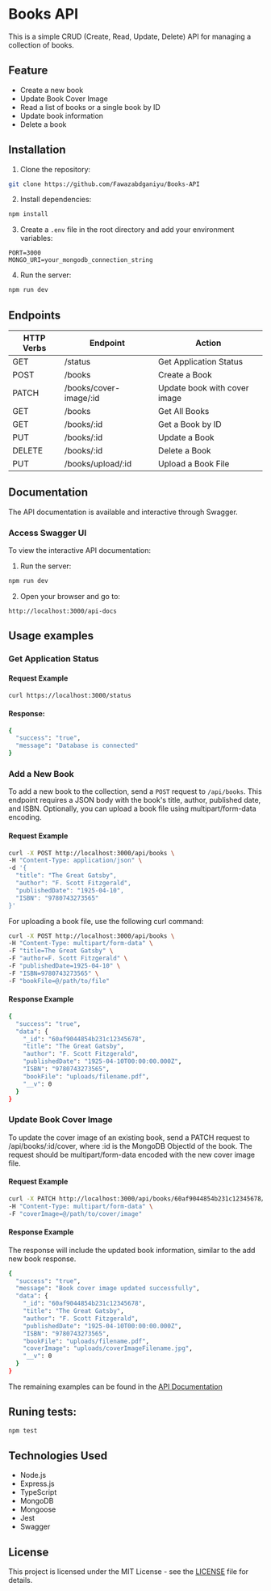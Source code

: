 # Books API
This is a simple CRUD (Create, Read, Update, Delete) API for managing a collection of books.

## Feature
- Create a new book
- Update Book Cover Image
- Read a list of books or a single book by ID
- Update book information
- Delete a book

## Installation
1. Clone the repository:
```bash
git clone https://github.com/Fawazabdganiyu/Books-API
```
2. Install dependencies:
```bash
npm install
```
3. Create a `.env` file in the root directory and add your environment variables:
```env
PORT=3000
MONGO_URI=your_mongodb_connection_string
```
4. Run the server:
```bash
npm run dev
```

## Endpoints
| HTTP Verbs | Endpoint | Action |
| --- | --- | --- |
| GET | /status | Get Application Status |
| POST | /books | Create a Book |
| PATCH | /books/cover-image/:id | Update book with cover image |
| GET | /books | Get All Books |
| GET | /books/:id | Get a Book by ID |
| PUT | /books/:id | Update a Book|
| DELETE | /books/:id | Delete a Book |
| PUT | /books/upload/:id | Upload a Book File |


## Documentation
The API documentation is available and interactive through Swagger.

### Access Swagger UI
To view the interactive API documentation:

1. Run the server:
```bash
npm run dev
```
2. Open your browser and go to:
```
http://localhost:3000/api-docs
```

## Usage examples
### Get Application Status
#### Request Example
```bash
curl https://localhost:3000/status
```
#### Response:
```bash
{
  "success": "true",
  "message": "Database is connected"
}
```

### Add a New Book

To add a new book to the collection, send a `POST` request to `/api/books`. This endpoint requires a JSON body with the book's title, author, published date, and ISBN. Optionally, you can upload a book file using multipart/form-data encoding.

#### Request Example

```bash
curl -X POST http://localhost:3000/api/books \
-H "Content-Type: application/json" \
-d '{
  "title": "The Great Gatsby",
  "author": "F. Scott Fitzgerald",
  "publishedDate": "1925-04-10",
  "ISBN": "9780743273565"
}'
```

For uploading a book file, use the following curl command:

```bash
curl -X POST http://localhost:3000/api/books \
-H "Content-Type: multipart/form-data" \
-F "title=The Great Gatsby" \
-F "author=F. Scott Fitzgerald" \
-F "publishedDate=1925-04-10" \
-F "ISBN=9780743273565" \
-F "bookFile=@/path/to/file"
```

#### Response Example
```bash
{
  "success": "true",
  "data": {
    "_id": "60af9044854b231c12345678",
    "title": "The Great Gatsby",
    "author": "F. Scott Fitzgerald",
    "publishedDate": "1925-04-10T00:00:00.000Z",
    "ISBN": "9780743273565",
    "bookFile": "uploads/filename.pdf",
    "__v": 0
  }
}
```

### Update Book Cover Image
To update the cover image of an existing book, send a PATCH request to /api/books/:id/cover, where :id is the MongoDB ObjectId of the book. The request should be multipart/form-data encoded with the new cover image file.

#### Request Example
```bash
curl -X PATCH http://localhost:3000/api/books/60af9044854b231c12345678/cover \
-H "Content-Type: multipart/form-data" \
-F "coverImage=@/path/to/cover/image"
```

#### Response Example
The response will include the updated book information, similar to the add new book response.
```bash
{
  "success": "true",
  "message": "Book cover image updated successfully",
  "data": {
    "_id": "60af9044854b231c12345678",
    "title": "The Great Gatsby",
    "author": "F. Scott Fitzgerald",
    "publishedDate": "1925-04-10T00:00:00.000Z",
    "ISBN": "9780743273565",
    "bookFile": "uploads/filename.pdf",
    "coverImage": "uploads/coverImageFilename.jpg",
    "__v": 0
  }
}
```

The remaining examples can be found in the [API Documentation](http://localhost:3000/api-docs)

## Runing tests:
```bash
npm test
```

## Technologies Used
- Node.js
- Express.js
- TypeScript
- MongoDB
- Mongoose
- Jest
- Swagger

## License
This project is licensed under the MIT License - see the [LICENSE](https://github.com/Fawazabdganiyu/Books-API/blob/main/LICENSE) file for details.
